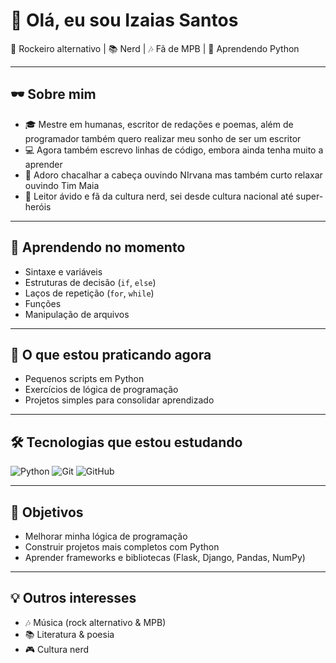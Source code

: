 # 👋 Olá, eu sou **Izaias Santos**  
🎸 Rockeiro alternativo | 📚 Nerd | 🎶 Fã de MPB | 🐍 Aprendendo Python  

---

## 🕶️ Sobre mim
- 🎓 Mestre em humanas, escritor de redações e poemas, além de programador também quero realizar meu sonho de ser um escritor
- 💻 Agora também escrevo linhas de código, embora ainda tenha muito a aprender
- 🤘 Adoro chacalhar a cabeça ouvindo NIrvana mas também curto relaxar ouvindo Tim Maia
- 📖 Leitor ávido e fã da cultura nerd, sei desde cultura nacional até super-heróis

---

## 🐍 Aprendendo no momento
- Sintaxe e variáveis  
- Estruturas de decisão (`if`, `else`)  
- Laços de repetição (`for`, `while`)  
- Funções  
- Manipulação de arquivos  

---

## 🚀 O que estou praticando agora
- Pequenos scripts em Python  
- Exercícios de lógica de programação  
- Projetos simples para consolidar aprendizado  

---

## 🛠️ Tecnologias que estou estudando
![Python](https://img.shields.io/badge/Python-3776AB?style=for-the-badge&logo=python&logoColor=white)
![Git](https://img.shields.io/badge/Git-F05032?style=for-the-badge&logo=git&logoColor=white)
![GitHub](https://img.shields.io/badge/GitHub-181717?style=for-the-badge&logo=github&logoColor=white)

---

## 🎯 Objetivos
- Melhorar minha lógica de programação  
- Construir projetos mais completos com Python  
- Aprender frameworks e bibliotecas (Flask, Django, Pandas, NumPy)  

---

## 💡 Outros interesses
- 🎶 Música (rock alternativo & MPB)  
- 📚 Literatura & poesia  
- 🎮 Cultura nerd  
